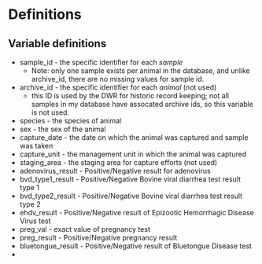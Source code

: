 # Definitions 

## Variable definitions
- sample_id - the specific identifier for each *sample*
    - Note: only one sample exists per animal in the database, and unlike archive_id, there are no missing values for sample id. 
- archive_id - the specific identifier for each *animal* (not used) 
    - this ID is used by the DWR for historic record keeping; not all samples in my database have assocated archive ids, so this variable is not used. 
- species - the species of animal
- sex - the sex of the animal
- capture_date - the date on which the animal was captured and sample was taken
- capture_unit - the management unit in which the animal was captured
- staging_area - the staging area for capture efforts (not used)
- adenovirus_result - Positive/Negative result for adenovirus
- bvd_type1_result - Positive/Negative Bovine viral diarrhea test result type 1
- bvd_type2_result - Positive/Negative Bovine viral diarrhea test result type 2
- ehdv_result - Positive/Negative result of Epizootic Hemorrhagic Disease Virus test
- preg_val - exact value of pregnancy test 
- preg_result - Positive/Negative pregnancy result
- bluetongue_result - Positive/Negative result of Bluetongue Disease test
- 
